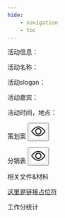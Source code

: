 ```yaml
---
hide:
    - navigation
    - toc
---
```


<link rel="stylesheet" type="text/css" href="../stylesheets/main.css">
<div class = "main-adaptive-block" style = "backgruond-image: url('/assets/background/qiu.png')"><div class = "text__token"> 活动信息：</div>
    <p><div class = "text__token"> 活动名称：</div><div class = "string__Data" id = "string1"></div></p>
    <p><div class = "text__token"> 活动slogan：</div><div class = "string__Data" id = "string2"></div></p>
    <p><div class = "text__token"> 活动嘉宾：</div><div class = "string__Data" id = "string3"></div></p>
    <p><div class = "text__token"> 活动时间，地点：</div><div class = "string__Data" id = "string4"></div></p>
</div>
<div class = "main-adaptive-block" >
    <div class = "text__token"> 策划案 <button class = "button-show" id = "planButton"><img src = "/assets/icon/eye.svg" alt = "icon" id = "pBon"><img src = "/assets/icon/eye-slash.svg" alt = "icon" id = "pBoff" style = "display:none;"></button></div>
    <script src = "/assets/js/hideContentButton.js"></script>
    <script>
        toggleVisibility("plan", "planButton", "pBon", "pBoff");
    </script>
    <p><!-- 在这里嵌入在线工作表 --><iframe src="https://www.kdocs.cn/l/ciDycMTdcc6l?from=docs" width = 100% height ="1200px" frameborder="0" id = "plan" style = "display:none;"></iframe></p>
</div>
<div class = "main-adaptive-block" >
    <div class = "text__token"> 分锅表 <button class = "button-show" id = "taskButton"><img src = "/assets/icon/eye.svg" alt = "icon" id = "tBon"><img src = "/assets/icon/eye-slash.svg" alt = "icon" id = "tBoff" style = "display:none;"></button></div>
    <script>
        toggleVisibility("task", "taskButton", "tBon", "tBoff");
    </script>
    <p><!-- 在这里嵌入在线工作表 --><iframe src="https://www.kdocs.cn/l/ciDycMTdcc6l?from=docs" width = 100% height ="1200px" frameborder="0" id = "task" style = "display:none;"></iframe></p>
</div>

<div class = "main-adaptive-block">
    <div class = "text__token"> 相关文件&材料</div>
    <p><a href>这里是链接占位符</a></p>
</div>

<div class = "main-adaptive-block">
    <div class = "text__token"> 工作分统计</div>
</div>

<script>  
    fetch('/currentState.json')
        .then(response => response.json())
        .then(jsonData => {
            const currentActivity = jsonData.current_activity;
            const debugText = jsonData.debug;
            document.getElementById('string1').textContent = currentActivity.name;
            document.getElementById('string2').textContent = currentActivity.slogan;
            document.getElementById('string3').textContent = currentActivity.people;
            document.getElementById('string4').textContent = currentActivity.time + "，" + currentActivity.location;
            })
        .catch(error => console.error('Error fetching JSON file:', error));
</script>